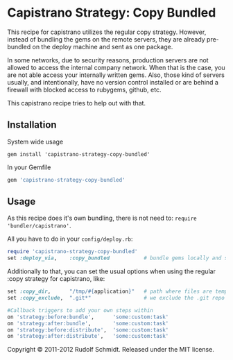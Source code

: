 # Capistrano Strategy: Copy Bundled

This recipe for capistrano utilizes the regular copy strategy. However,
instead of bundling the gems on the remote servers, they are already
pre-bundled on the deploy machine and sent as one package.

In some networks, due to security reasons, production servers are not
allowed to access the internal company network. When that is the case,
you are not able access your internally written gems. Also, those kind
of servers usually, and intentionally, have no version control installed
or are behind a firewall with blocked access to rubygems, github, etc.

This capistrano recipe tries to help out with that.


## Installation

System wide usage

```console
gem install 'capistrano-strategy-copy-bundled'
```

In your Gemfile

```ruby
gem 'capistrano-strategy-copy-bundled'
```


## Usage

As this recipe does it's own bundling, there is not need to: `require 'bundler/capistrano'`.

All you have to do in your `config/deploy.rb`:

```ruby
require 'capistrano-strategy-copy-bundled'
set :deploy_via,    :copy_bundled           # bundle gems locally and send them packed to all servers
```

Additionally to that, you can set the usual options when using the regular :copy strategy for capistrano, like:

```ruby
set :copy_dir,      "/tmp/#{application}"   # path where files are temporarily put before sending them to the servers
set :copy_exclude,  ".git*"                 # we exclude the .git repo so that nobody is able to temper with the release

#Callback triggers to add your own steps within
on 'strategy:before:bundle',      'some:custom:task'
on 'strategy:after:bundle',       'some:custom:task'
on 'strategy:before:distribute',  'some:custom:task'
on 'strategy:after:distribute',   'some:custom:task'
```

Copyright &copy; 2011-2012 Rudolf Schmidt. Released under the MIT license.

